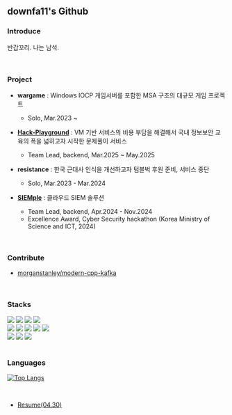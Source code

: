 ## downfa11's Github

### Introduce

반갑꼬리. 나는 남석.


<br>

### Project
- **wargame** : Windows IOCP 게임서버를 포함한 MSA 구조의 대규모 게임 프로젝트
  - Solo, Mar.2023 ~

- **[Hack-Playground](https://hpground.xyz)** : VM 기반 서비스의 비용 부담을 해결해서 국내 정보보안 교육의 폭을 넓히고자 시작한 문제풀이 서비스
  - Team Lead, backend, Mar.2025 ~ May.2025
  
- **resistance** : 한국 근대사 인식을 개선하고자 텀블벅 후원 준비, 서비스 중단
  - Solo, Mar.2023 - Mar.2024

- **[SIEMple](https://hub.docker.com/r/downfa11/siemple)** : 클라우드 SIEM 솔루션 
  - Team Lead, backend, Apr.2024 - Nov.2024
  - Excellence Award, Cyber Security hackathon (Korea Ministry of Science and ICT, 2024)

<br>

### Contribute
- [morganstanley/modern-cpp-kafka](https://github.com/morganstanley/modern-cpp-kafka/pull/241)

<br>

### Stacks

<div>
<img src="https://img.shields.io/badge/Spring%20Webflux-6DB33F?style=flat-square&logo=spring&logoColor=white"/>
<img src="https://img.shields.io/badge/Spring%20MVC-6DB33F?style=flat-square&logo=spring&logoColor=white"/>
<img src="https://img.shields.io/badge/Spring%20Data%20JPA-6DB33F?style=flat-square&logo=spring&logoColor=white"/>
<img src="https://img.shields.io/badge/Spring%20Security-6DB33F?style=flat-square&logo=spring-security&logoColor=white"/>
</div>

<div>
<img src="https://img.shields.io/badge/MySQL-4479A1?style=flat-square&logo=mysql&logoColor=white"/>
<img src="https://img.shields.io/badge/PostgreSQL-4169E1?style=flat-square&logo=postgresql&logoColor=white"/>
<img src="https://img.shields.io/badge/Apache%20Kafka-231F28?style=flat-square&logo=apache-kafka&logoColor=white"/>
<img src="https://img.shields.io/badge/Redis-DC382D?style=flat-square&logo=redis&logoColor=white"/>
<img src="https://img.shields.io/badge/ElasticSearch-005571?style=flat-square&logo=elasticsearch&logoColor=white"/>
</div>
  
<div>
<img src="https://img.shields.io/badge/GitHub%20Actions-2088FF?style=flat-square&logo=github-actions&logoColor=white"/>
<img src="https://img.shields.io/badge/Kubernetes-326CE5?style=flat-square&logo=kubernetes&logoColor=white"/>
<img src="https://img.shields.io/badge/IOCP%20Socket-000000?style=flat-square&logo=windows&logoColor=white"/>
</div>

<br>

### Languages

[![Top Langs](https://github-readme-stats.vercel.app/api/top-langs/?username=downfa11&layout=compact)](https://github.com/anuraghazra/github-readme-stats)


<br>

- [Resume(04.30)](https://drive.google.com/file/d/1zBUpcKWOgHJD90U2ePtdNYVp2PWgB105) 


</br>

